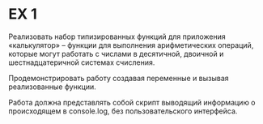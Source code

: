 # EX 1

Реализовать набор типизированных функций для приложения «калькулятор» – функции для выполнения арифметических операций, которые могут работать с числами в десятичной, двоичной и шестнадцатеричной системах счисления.

Продемонстрировать работу создавая переменные и вызывая реализованные функции.

Работа должна представлять собой скрипт выводящий информацию о происходящем в console.log, без пользовательского интерфейса.
